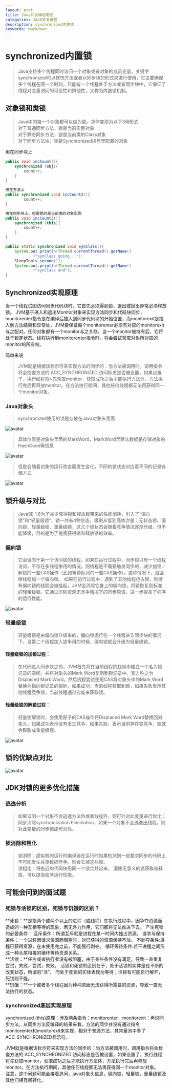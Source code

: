 ```yaml
---
layout: post
title: Java并发编程笔记      
categories: JAVA并发编程
description: synchronized内置锁   
keywords: Markdown
---
```


# synchronized内置锁
>Java支持多个线程同时访问一个对象或者对象的成员变量，关键字synchronized可以修饰方法或者以同步块的形式来进行使用，它主要确保多个线程在同一个时刻，只能有一个线程处于方法或者同步块中，它保证了线程对变量访问的可见性和排他性，又称为内置锁机制。


## 对象锁和类锁
>Java中的每一个对象都可以做为锁。具体变现为以下3种形式  
>对于普通同步方法，锁是当前实例对象  
>对于静态同步方法，锁是当前类的Class对象  
>对于同步方法块，锁是Synchronized括号里配置的对象    

	
用在同步块上
```java
public void incCount(){
    synchronized (obj){
        count++;
    }
}

用在方法上
public synchronized void incCount2(){
        count++;
}

用在同步块上，但是锁的是当前类的对象实例
public void incCount3(){
    synchronized (this){
        count++;
    }
}

public static synchronized void synClass(){
    System.out.println(Thread.currentThread().getName()
            +"synClass going...");
    SleepTools.second(1);
    System.out.println(Thread.currentThread().getName()
            +"synClass end");
}
```

## Synchronized实现原理
当一个线程试图访问同步代码块时，它首先必须得到锁，退出或抛出异常必须释放锁。
JVM基于进入和退出Monitor对象来实现方法同步和代码块同步，monitorenter指令是在编译后插入到同步代码块的开始位置，而monitorexit是插入到方法结束和异常处，JVM要保证每个monitorenter必须有对应的monitorexit与之配对。任何对象都有一个monitor与之关联，当一个monitor被持有后，它将处于锁定状态。线程执行到monitorenter指令时，将会尝试获取对象所对应的monitor的所有权。

简单来说
>JVM就是根据该标示符来实现方法的同步的：当方法被调用时，调用指令将会检查方法的 ACC_SYNCHRONIZED 访问标志是否被设置，如果设置了，执行线程将>先获取monitor，获取成功之后才能执行方法体，方法执行完后再释放monitor。在方法执行期间，其他任何线程都无法再获得同一个monitor对象。


### Java对象头
>synchronized使用的锁是存放在Java对象头里面  

![avatar](/images/blog/2019-07-16-Synchronized_01.png)
>具体位置是对象头里面的MarkWord，MarkWord里默认数据是存储对象的HashCode等信息  

![avatar](/images/blog/2019-07-16-Synchronized_02.png)


>但是会随着对象的运行改变而发生变化，不同的锁状态对应着不同的记录存储方式

![avatar](/images/blog/2019-07-16-Synchronized_03.png)


## 锁升级与对比
>JavaSE 1.6为了减少获得锁和释放锁带来的性能消耗，引入了“偏向锁”和“轻量级锁”，锁一共有4种状态，级别从低到高依次是：无状态锁、偏向锁、轻量级锁、重量级锁，这几个锁状态会随着竞争情况逐渐升级，但不能降级，目的是为了提高获得锁和释放锁的效率。  

### 偏向锁
>它会偏向于第一个访问锁的线程，如果在运行过程中，同步锁只有一个线程访问，不存在多线程争用的情况，则线程是不需要触发同步的，减少加锁／解锁的一些CAS操作（比如等待队列的一些CAS操作），这种情况下，就会给线程加一个偏向锁。 如果在运行过程中，遇到了其他线程抢占锁，则持有偏向锁的线程会被挂起，JVM会消除它身上的偏向锁，将锁恢复到标准的轻量级锁。它通过消除资源无竞争情况下的同步原语，进一步提高了程序的运行性能。  

![avatar](/images/blog/2019-07-16-Synchronized_05.png)

### 轻量级锁  
>轻量级锁是由偏向锁升级来的，偏向锁运行在一个线程进入同步块的情况下，当第二个线程加入锁争用的时候，偏向锁就会升级为轻量级锁。  

#### 轻量级锁的加锁过程：  
>在代码进入同步块之前，JVM首先将在当前线程的栈帧中建立一个名为锁记录的空间，并将对象头的Mark Word复制到锁记录中，官方称之为 Displaced Mark Word。然后线程尝试使用CAS将对象头中的Mark Word替换为指向锁记录的指针，如果成功，当前线程获取到锁，如果失败表示其他线程竞争锁，当前线程通过自旋来获取锁。

#### 轻量级锁的解锁过程：
>轻量锁解锁时，会使用原子的CAS操作将Displaced Mark Word替换回对象头，如果成功表示没有发生竞争，如果失败，表示当前存在锁竞争，锁就会膨胀成重量级锁。  

![avatar](/images/blog/2019-07-16-Synchronized_04.png)

## 锁的优缺点对比

![avatar](/images/blog/2019-07-16-Synchronized_06.png)

## JDK对锁的更多优化措施
### 逃逸分析
>如果证明一个对象不会逃逸方法外或者线程外，则可针对此变量进行优化：
同步消除synchronization Elimination，如果一个对象不会逃逸出线程，则对此变量的同步措施可消除。
### 锁消除和粗化
>锁消除：虚拟机的运行时编译器在运行时如果检测到一些要求同步的代码上不可能发生共享数据竞争，则会去掉这些锁。  
锁粗化：将临近的代码块用同一个锁合并起来。
消除无意义的锁获取和释放，可以提高程序运行性能。


## 可能会问到的面试题

### 死锁与活锁的区别，死锁与饥饿的区别？  
**死锁：**是指两个或两个以上的进程（或线程）在执行过程中，因争夺资源而造成的一种互相等待的现象，若无外力作用，它们都将无法推进下去。 
产生死锁的必要条件： 
互斥条件：所谓互斥就是进程在某一时间内独占资源。
请求与保持条件：一个进程因请求资源而阻塞时，对已获得的资源保持不放。 
不剥夺条件:进程已获得资源，在末使用完之前，不能强行剥夺。 
循环等待条件:若干进程之间形成一种头尾相接的循环等待资源关系。  
**活锁：**任务或者执行者没有被阻塞，由于某些条件没有满足，导致一直重复尝试，失败，尝试，失败。
活锁和死锁的区别在于，处于活锁的实体是在不断的改变状态，所谓的“活”， 而处于死锁的实体表现为等待；活锁有可能自行解开，死锁则不能。  
**饥饿：**一个或者多个线程因为种种原因无法获得所需要的资源，导致一直无法执行的状态。  

### synchronized底层实现原理
synchronized (this)原理：涉及两条指令：monitorenter，monitorexit；再说同步方法，从同步方法反编译的结果来看，方法的同步并没有通过指令monitorenter和monitorexit来实现，相对于普通方法，其常量池中多了ACC_SYNCHRONIZED标示符。  

JVM就是根据该标示符来实现方法的同步的：当方法被调用时，调用指令将会检查方法的 ACC_SYNCHRONIZED 访问标志是否被设置，如果设置了，执行线程将先获取monitor，获取成功之后才能执行方法体，方法执行完后再释放monitor。在方法执行期间，其他任何线程都无法再获得同一个monitor对象。  
注意，这个问题可能会接着追问，java对象头信息，偏向锁，轻量锁，重量级锁及其他们相互间转化。